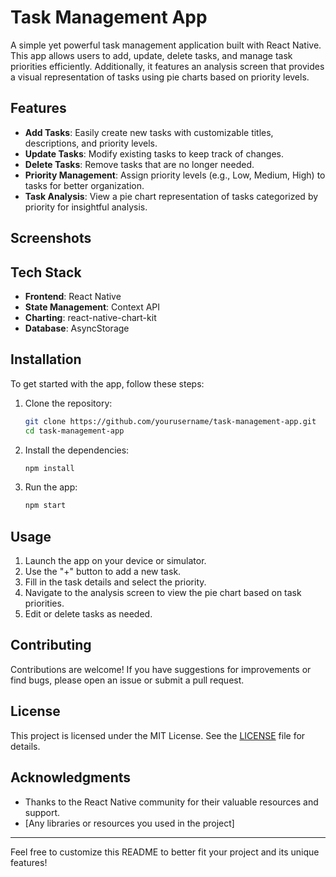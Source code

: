 # Task Management App

A simple yet powerful task management application built with React Native. This app allows users to add, update, delete tasks, and manage task priorities efficiently. Additionally, it features an analysis screen that provides a visual representation of tasks using pie charts based on priority levels.

## Features

- **Add Tasks**: Easily create new tasks with customizable titles, descriptions, and priority levels.
- **Update Tasks**: Modify existing tasks to keep track of changes.
- **Delete Tasks**: Remove tasks that are no longer needed.
- **Priority Management**: Assign priority levels (e.g., Low, Medium, High) to tasks for better organization.
- **Task Analysis**: View a pie chart representation of tasks categorized by priority for insightful analysis.

## Screenshots


## Tech Stack

- **Frontend**: React Native
- **State Management**: Context API
- **Charting**: react-native-chart-kit
- **Database**: AsyncStorage

## Installation

To get started with the app, follow these steps:

1. Clone the repository:

   ```bash
   git clone https://github.com/yourusername/task-management-app.git
   cd task-management-app
   ```

2. Install the dependencies:

   ```bash
   npm install
   ```

3. Run the app:

   ```bash
   npm start
   ```

## Usage

1. Launch the app on your device or simulator.
2. Use the "+" button to add a new task.
3. Fill in the task details and select the priority.
4. Navigate to the analysis screen to view the pie chart based on task priorities.
5. Edit or delete tasks as needed.

## Contributing

Contributions are welcome! If you have suggestions for improvements or find bugs, please open an issue or submit a pull request.

## License

This project is licensed under the MIT License. See the [LICENSE](LICENSE) file for details.

## Acknowledgments

- Thanks to the React Native community for their valuable resources and support.
- [Any libraries or resources you used in the project]

---

Feel free to customize this README to better fit your project and its unique features!